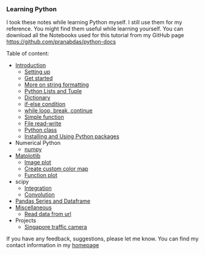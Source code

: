 ### Learning Python 

I took these notes while learning Python myself. I still use them for my reference. You might find them useful while learning yourself. You can download all the Notebooks used for this tutorial from my GitHub page <https://github.com/pranabdas/python-docs> 

Table of content: 

+ [Introduction](introduction/introduction.md) 
    - [Setting up](introduction/setup.md) 
    - [Get started](introduction/basics.md) 
    - [More on string formatting](introduction/string-formatting.md) 
    - [Python Lists and Tuple](introduction/list-and-tuple.md) 
    - [Dictionary](introduction/dictionary.md) 
    - [if-else condition](introduction/if-else.md) 
    - [while loop, break, continue](introduction/while-loop.md) 
    - [Simple function](introduction/function.md) 
    - [File read-write](introduction/file-read-write.md) 
    - [Python class](introduction/class.md) 
    - [Installing and Using Python packages](introduction/python-packages.md) 
+ Numerical Python 
    - [numpy](numerical-python/numpy.md) 
+ [Matplotlib](matplotlib/matplotlib.md) 
    - [Image plot](matplotlib/image-plot.md) 
    - [Create custom color map](matplotlib/custom-color-map.md) 
    - [Function plot](matplotlib/function-plot.md) 
+ scipy 
    - [Integration](scipy/integration.md) 
    - [Convolution](scipy/convolution.md) 
+ [Pandas Series and Dataframe](pandas/pandas.md) 
+ [Miscellaneous](misc/misc.md) 
    - [Read data from url](misc/read-data-url.md) 
+ Projects 
    - [Singapore traffic camera](projects/singapore-traffic-camera.md)


If you have any feedback, suggestions, please let me know. You can find my contact information in my [homepage](https://pranabdas.github.io) 
